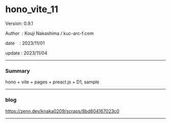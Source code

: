 ﻿# hono_vite_11

 Version: 0.9.1

 Author  : Kouji Nakashima / kuc-arc-f.com

 date    : 2023/11/01

 update  : 2023/11/04 

***
### Summary

hono + vite + pages + preact.js + D1,  sample


***
### blog 

https://zenn.dev/knaka0209/scraps/8bd804167023c0

***

